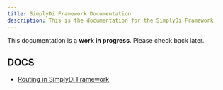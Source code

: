 ```yaml
---
title: SimplyDi Framework Documentation
description: This is the documentation for the SimplyDi Framework.
---
```


This documentation is a **work in progress**. Please check back later.

## DOCS

- [Routing in SimplyDi Framework](/routing)